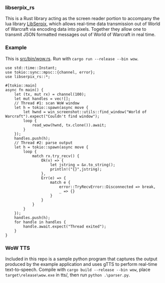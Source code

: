 ### libserpix_rs
This is a Rust library acting as the screen reader portion to accompany the lua library [LibSerpix](https://github.com/alex-berliner/LibSerpix), which allows real-time data transmission out of World of Warcraft via encoding data into pixels. Together they allow one to transmit JSON formatted messages out of World of Warcraft in real time.

### Example
This is [src/bin/wow.rs](src/bin/wow.rs). Run with `cargo run --release --bin wow`.
```
use std::time::Instant;
use tokio::sync::mpsc::{channel, error};
use libserpix_rs::*;

#[tokio::main]
async fn main() {
    let (tx, mut rx) = channel(100);
    let mut handles = vec![];
    // Thread #1: scan WoW window
    let h = tokio::spawn(async move {
        let hwnd = win_screenshot::utils::find_window("World of Warcraft").expect("Couldn't find window");
        loop {
            read_wow(hwnd, tx.clone()).await;
        }
    });
    handles.push(h);
    // Thread #2: parse output
    let h = tokio::spawn(async move {
        loop {
            match rx.try_recv() {
                Ok(v) => {
                    let jstring = &v.to_string();
                    println!("{}",jstring);
                },
                Err(e) => {
                    match e {
                        error::TryRecvError::Disconnected => break,
                        _ => {}
                    }
                }
            }
        }
    });
    handles.push(h);
    for handle in handles {
        handle.await.expect("Thread exited");
    }
}
```

### WoW TTS
Included in this repo is a sample python program that captures the output produced by the example application and uses gTTS to perform real-time text-to-speech. Compile with `cargo build --release --bin wow`, place `target\release\wow.exe` in tts/, then run `python .\parser.py`.
